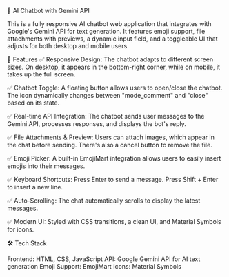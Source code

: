 🚀 AI Chatbot with Gemini API

This is a fully responsive AI chatbot web application that integrates with Google's Gemini API for text generation. It features emoji support, file attachments with previews, a dynamic input field, and a toggleable UI that adjusts for both desktop and mobile users.

📌 Features
✅ Responsive Design: The chatbot adapts to different screen sizes. On desktop, it appears in the bottom-right corner, while on mobile, it takes up the full screen.

✅ Chatbot Toggle: A floating button allows users to open/close the chatbot. The icon dynamically changes between "mode_comment" and "close" based on its state.

✅ Real-time API Integration: The chatbot sends user messages to the Gemini API, processes responses, and displays the bot's reply.

✅ File Attachments & Preview: Users can attach images, which appear in the chat before sending. There's also a cancel button to remove the file.

✅ Emoji Picker: A built-in EmojiMart integration allows users to easily insert emojis into their messages.

✅ Keyboard Shortcuts:
  Press Enter to send a message.
  Press Shift + Enter to insert a new line.

✅ Auto-Scrolling: The chat automatically scrolls to display the latest messages.

✅ Modern UI: Styled with CSS transitions, a clean UI, and Material Symbols for icons.

🛠️ Tech Stack

Frontend: HTML, CSS, JavaScript
API: Google Gemini API for AI text generation
Emoji Support: EmojiMart
Icons: Material Symbols

